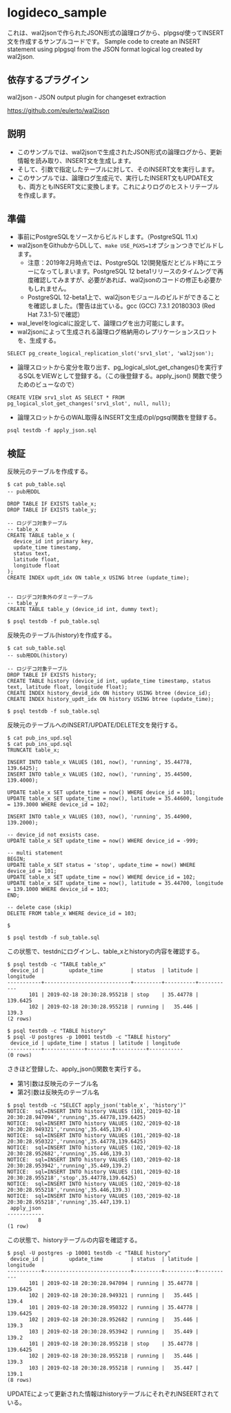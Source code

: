 # logideco_sample

これは、wal2jsonで作られたJSON形式の論理ログから、plpgsql使ってINSERT文を作成するサンプルコードです。
Sample code to create an INSERT statement using plpgsql from the JSON format logical log created by wal2json.

## 依存するプラグイン
wal2json - JSON output plugin for changeset extraction

https://github.com/eulerto/wal2json

## 説明
* このサンプルでは、wal2jsonで生成されたJSON形式の論理ログから、更新情報を読み取り、INSERT文を生成します。
* そして、引数で指定したテーブルに対して、そのINSERT文を実行します。
* このサンプルでは、論理ログ生成元で、実行したINSERT文もUPDATE文も、両方ともINSERT文に変換します。これによりログのヒストリテーブルを作成します。

## 準備
* 事前にPostgreSQLをソースからビルドします。（PostgreSQL 11.x)
* wal2jsonをGithubからDLして、``make USE_PGXS=1``オプションつきでビルドします。
    * 注意：2019年2月時点では、PostgreSQL 12(開発版だとビルド時にエラーになってしまいます。PostgreSQL 12 beta1リリースのタイムングで再度確認してみますが、必要があれば、wal2jsonのコードの修正も必要かもしれません。
    * PostgreSQL 12-beta1上で、wal2jsonモジュールのビルドができることを確認しました。(警告は出ている。gcc (GCC) 7.3.1 20180303 (Red Hat 7.3.1-5)で確認）
* wal_levelをlogicalに設定して、論理ログを出力可能にします。
* wal2jsonによって生成される論理ログ格納用のレプリケーションスロットを、生成する。
```
SELECT pg_create_logical_replication_slot('srv1_slot', 'wal2json');
```

* 論理スロットから変分を取り出す、pg_logical_slot_get_changes()を実行するSQLをVIEWとして登録する。（この後登録する。apply_json() 関数で使うためのビューなので）

```
CREATE VIEW srv1_slot AS SELECT * FROM pg_logical_slot_get_changes('srv1_slot', null, null);
```

* 論理スロットからのWAL取得＆INSERT文生成のpl/pgsql関数を登録する。

```
psql testdb -f apply_json.sql
```

## 検証
反映元のテーブルを作成する。

```
$ cat pub_table.sql
-- pub用DDL

DROP TABLE IF EXISTS table_x;
DROP TABLE IF EXISTS table_y;

-- ロジデコ対象テーブル
-- table_x
CREATE TABLE table_x (
  device_id int primary key,
  update_time timestamp,
  status text,
  latitude float,
  longitude float
);
CREATE INDEX updt_idx ON table_x USING btree (update_time);


-- ロジデコ対象外のダミーテーブル
-- table_y
CREATE TABLE table_y (device_id int, dummy text);
```

```
$ psql testdb -f pub_table.sql
```

反映先のテーブル(history)を作成する。

```
$ cat sub_table.sql
-- sub用DDL(history)

-- ロジデコ対象テーブル
DROP TABLE IF EXISTS history;
CREATE TABLE history (device_id int, update_time timestamp, status text, latitude float, longitude float);
CREATE INDEX history_devid_idx ON history USING btree (device_id);
CREATE INDEX history_updt_idx ON history USING btree (update_time);
```

```
$ psql testdb -f sub_table.sql
```

反映元のテーブルへのINSERT/UPDATE/DELETE文を発行する。

```
$ cat pub_ins_upd.sql
$ cat pub_ins_upd.sql
TRUNCATE table_x;

INSERT INTO table_x VALUES (101, now(), 'running', 35.44778, 139.6425);
INSERT INTO table_x VALUES (102, now(), 'running', 35.44500, 139.4000);

UPDATE table_x SET update_time = now() WHERE device_id = 101;
UPDATE table_x SET update_time = now(), latitude = 35.44600, longitude = 139.3000 WHERE device_id = 102;

INSERT INTO table_x VALUES (103, now(), 'running', 35.44900, 139.2000);

-- device_id not exsists case.
UPDATE table_x SET update_time = now() WHERE device_id = -999;

-- multi statement
BEGIN;
UPDATE table_x SET status = 'stop', update_time = now() WHERE device_id = 101;
UPDATE table_x SET update_time = now() WHERE device_id = 102;
UPDATE table_x SET update_time = now(), latitude = 35.44700, longitude = 139.1000 WHERE device_id = 103;
END;

-- delete case (skip)
DELETE FROM table_x WHERE device_id = 103;

$
```

```
$ psql testdb -f sub_table.sql
```

この状態で、testdnにログインし、table_xとhistoryの内容を確認する。

```
$ psql testdb -c "TABLE table_x"
 device_id |        update_time         | status  | latitude | longitude
-----------+----------------------------+---------+----------+-----------
       101 | 2019-02-18 20:30:28.955218 | stop    | 35.44778 |  139.6425
       102 | 2019-02-18 20:30:28.955218 | running |   35.446 |     139.3
(2 rows)

$ psql testdb -c "TABLE history"
$ psql -U postgres -p 10001 testdb -c "TABLE history"
 device_id | update_time | status | latitude | longitude
-----------+-------------+--------+----------+-----------
(0 rows)
```

さきほど登録した、apply_json()関数を実行する。
* 第1引数は反映元のテーブル名
* 第2引数は反映先のテーブル名

```
$ psql testdb -c "SELECT apply_json('table_x', 'history')"
NOTICE:  sql=INSERT INTO history VALUES (101,'2019-02-18 20:30:28.947094','running',35.44778,139.6425)
NOTICE:  sql=INSERT INTO history VALUES (102,'2019-02-18 20:30:28.949321','running',35.445,139.4)
NOTICE:  sql=INSERT INTO history VALUES (101,'2019-02-18 20:30:28.950322','running',35.44778,139.6425)
NOTICE:  sql=INSERT INTO history VALUES (102,'2019-02-18 20:30:28.952682','running',35.446,139.3)
NOTICE:  sql=INSERT INTO history VALUES (103,'2019-02-18 20:30:28.953942','running',35.449,139.2)
NOTICE:  sql=INSERT INTO history VALUES (101,'2019-02-18 20:30:28.955218','stop',35.44778,139.6425)
NOTICE:  sql=INSERT INTO history VALUES (102,'2019-02-18 20:30:28.955218','running',35.446,139.3)
NOTICE:  sql=INSERT INTO history VALUES (103,'2019-02-18 20:30:28.955218','running',35.447,139.1)
 apply_json
------------
          8
(1 row)
```

この状態で、historyテーブルの内容を確認する。

```
$ psql -U postgres -p 10001 testdb -c "TABLE history"
 device_id |        update_time         | status  | latitude | longitude
-----------+----------------------------+---------+----------+-----------
       101 | 2019-02-18 20:30:28.947094 | running | 35.44778 |  139.6425
       102 | 2019-02-18 20:30:28.949321 | running |   35.445 |     139.4
       101 | 2019-02-18 20:30:28.950322 | running | 35.44778 |  139.6425
       102 | 2019-02-18 20:30:28.952682 | running |   35.446 |     139.3
       103 | 2019-02-18 20:30:28.953942 | running |   35.449 |     139.2
       101 | 2019-02-18 20:30:28.955218 | stop    | 35.44778 |  139.6425
       102 | 2019-02-18 20:30:28.955218 | running |   35.446 |     139.3
       103 | 2019-02-18 20:30:28.955218 | running |   35.447 |     139.1
(8 rows)
```

UPDATEによって更新された情報はhistoryテーブルにそれぞれINSEERTされている。
